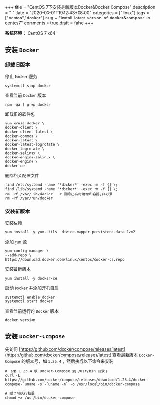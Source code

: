 +++
title = "CentOS 7下安装最新版本Docker&Docker Compose"
description = " "
date = "2020-03-01T19:12:43+08:00"
categories = ["linux"]
tags = ["centos","docker"]
slug = "install-latest-version-of-docker&compose-in-centos7"
comments = true
draft = false
+++

**系统环境：** CentOS 7 x64

## 安装 `Docker` 

### 卸载旧版本

停止 `Docker` 服务

```shell
systemctl stop docker
```

查看当前 `Docker` 版本

```shell
rpm -qa | grep docker
```

卸载旧的软件包

```shell
yum erase docker \
docker-client \
docker-client-latest \
docker-common \
docker-latest \
docker-latest-logrotate \
docker-logrotate \
docker-selinux \
docker-engine-selinux \
docker-engine \
docker-ce
```

删除相关配置文件

```shell
find /etc/systemd -name '*docker*' -exec rm -f {} \;
find /lib/systemd -name '*docker*' -exec rm -f {} \;
rm -rf /var/lib/docker   # 删除已有的镜像和容器,非必要
rm -rf /var/run/docker
```

### 安装新版本

安装依赖

```shell
yum install -y yum-utils  device-mapper-persistent-data lvm2
```

添加 `yum` 源

```shell
yum-config-manager \
--add-repo \
https://download.docker.com/linux/centos/docker-ce.repo
```

安装最新版本

```shell
yum install -y docker-ce
```

启动 `Docker` 并添加开机自启

```shell
systemctl enable docker
systemctl start docker
```

查看当前运行的 `Docker` 版本

```shell
docker version
```

## 安装 `Docker-Compose` 

先访问 [https://github.com/docker/compose/releases/latest](https://github.com/docker/compose/releases/latest) 查看最新版本 `Docker-Compose` 的版本号，如 `1.25.4` ，然后执行以下命令来安装

```shell
# 下载 1.25.4 版 Docker-Compose 到 /usr/bin 目录下
curl -L https://github.com/docker/compose/releases/download/1.25.4/docker-compose-`uname -s`-`uname -m` -o /usr/local/bin/docker-compose

# 赋予可执行权限
chmod +x /usr/bin/docker-compose
